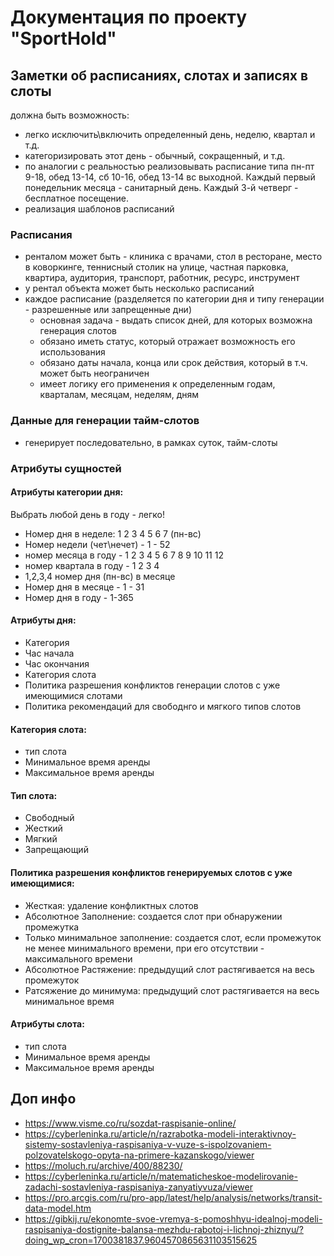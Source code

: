 # Документация по проекту "SportHold"

## Заметки об расписаниях, слотах и записях в слоты

должна быть возможность:
- легко исключить\включить определенный день, неделю, квартал и т.д.
- категоризировать этот день - обычный, сокращенный, и т.д.
- по аналогии с реальностью реализовывать расписание типа пн-пт 9-18, обед 13-14, сб 10-16, обед 13-14 вс выходной. Каждый первый понедельник месяца - санитарный день. Каждый 3-й четверг - бесплатное посещение.
- реализация шаблонов расписаний

### Расписания

- ренталом может быть - клиника с врачами, стол в ресторане, место в коворкинге, теннисный столик на улице, частная парковка, квартира,  аудитория, транспорт, работник, ресурс, инструмент
- у рентал объекта может быть несколько расписаний
- каждое расписание (разделяется по категории дня и типу генерации - разрешенные или запрещенные дни)
    - основная задача - выдать список дней, для которых возможна генерация слотов
    - обязано иметь статус, который отражает возможность его использования
    - обязано даты начала, конца или срок действия, который в т.ч. может быть неограничен
    - имеет логику его применения к определенным годам, кварталам, месяцам, неделям, дням

### Данные для генерации тайм-слотов

- генерирует последовательно, в рамках суток, тайм-слоты

### Атрибуты сущностей

#### Атрибуты категории дня:

Выбрать любой день в году - легко!

- Номер дня в неделе: 1 2 3 4 5 6 7 (пн-вс)
- Номер недели (чет\нечет) - 1 - 52
- номер месяца в году - 1 2 3 4 5 6 7 8 9 10 11 12
- номер квартала в году - 1 2 3 4
- 1,2,3,4 номер дня (пн-вс) в месяце
- Номер дня в месяце - 1 - 31
- Номер дня в году - 1-365


#### Атрибуты дня:
- Категория
- Час начала 
- Час окончания 
- Категория слота
- Политика разрешения конфликтов генерации слотов с уже имеющимися слотами
- Политика рекомендаций для свободнго и мягкого типов слотов

#### Категория слота:
- тип слота
- Минимальное время аренды
- Максимальное время аренды

#### Тип слота:
- Свободный
- Жесткий
- Мягкий
- Запрещающий

#### Политика разрешения конфликтов генерируемых слотов с уже имеющимися:
- Жесткая: удаление конфликтных слотов
- Абсолютное Заполнение: создается слот при обнаружении промежутка
- Только минимальное заполнение: создается слот, если промежуток не менее минимального времени, при его отсутствии - максимального времени
- Абсолютное Растяжение: предыдущий слот растягивается на весь промежуток
- Ратсяжение до минимума: предыдущий слот растягивается на весь минимальное время

#### Атрибуты слота:
- тип слота
- Минимальное время аренды
- Максимальное время аренды



## Доп инфо

- https://www.visme.co/ru/sozdat-raspisanie-online/
- https://cyberleninka.ru/article/n/razrabotka-modeli-interaktivnoy-sistemy-sostavleniya-raspisaniya-v-vuze-s-ispolzovaniem-polzovatelskogo-opyta-na-primere-kazanskogo/viewer
- https://moluch.ru/archive/400/88230/
- https://cyberleninka.ru/article/n/matematicheskoe-modelirovanie-zadachi-sostavleniya-raspisaniya-zanyatiyvuza/viewer
- https://pro.arcgis.com/ru/pro-app/latest/help/analysis/networks/transit-data-model.htm
- https://gibkij.ru/ekonomte-svoe-vremya-s-pomoshhyu-idealnoj-modeli-raspisaniya-dostignite-balansa-mezhdu-rabotoj-i-lichnoj-zhiznyu/?doing_wp_cron=1700381837.9604570865631103515625